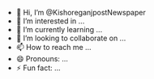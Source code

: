 - 👋 Hi, I’m @KishoreganjpostNewspaper
- 👀 I’m interested in ...
- 🌱 I’m currently learning ...
- 💞️ I’m looking to collaborate on ...
- 📫 How to reach me ...
- 😄 Pronouns: ...
- ⚡ Fun fact: ...

<!---
KishoreganjpostNewspaper/KishoreganjpostNewspaper is a ✨ special ✨ repository because its `README.md` (this file) appears on your GitHub profile.
You can click the Preview link to take a look at your changes.
--->
